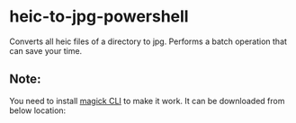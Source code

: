 # heic-to-jpg-powershell
Converts all heic files of a directory to jpg. Performs a batch operation that can save your time. 


## Note: ##
You need to install [magick CLI](https://imagemagick.org/script/convert.php) to make it work. It can be downloaded from below location:


